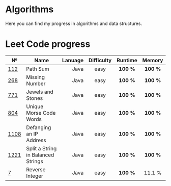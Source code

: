 # Algorithms
Here you can find my progress in algorithms and data structures.

# Leet Code progress #
|  №  | Name    | Lanuage | Difficulty        | Runtime | Memory   |
|-----| --------|-------------:|:--------------:|:------:|:--------:|
|[112](https://github.com/tema7707/Algorithms/tree/master/leetcode/easy/path_sum)| Path Sum | Java  | easy |**100 %**| **100 %**|
|[268](https://github.com/tema7707/Algorithms/tree/master/leetcode/easy/missing_number)| Missing Number | Java  | easy |**100 %**| **100 %** |
|[771](https://github.com/tema7707/Algorithms/tree/master/leetcode/easy/jewels_and_stones)| Jewels and Stones | Java  | easy |**100 %**| **100 %** |
|[804](https://github.com/tema7707/Algorithms/tree/master/leetcode/easy/unique_morse_code_words)| Unique Morse Code Words | Java  | easy |**100 %**| **100 %** |
|[1108](https://github.com/tema7707/Algorithms/tree/master/leetcode/easy/defanging_an_ip_address)| Defanging an IP Address | Java  | easy |**100 %**| **100 %** |
|[1221](https://github.com/tema7707/Algorithms/tree/master/leetcode/easy/split_a_string_in_balanced_string)| Split a String in Balanced Strings | Java  | easy |**100 %**|**100 %** |
|[7](https://github.com/tema7707/Algorithms/tree/master/leetcode/easy/reverse_integer)| Reverse Integer | Java  | easy |**100 %**| 11.1 % |


